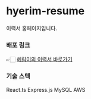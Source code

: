 # hyerim-resume

이력서 홈페이지입니다.

### 배포 링크
👉🏻 <a href="https://www.hyerim-resume.com/resume/1"> 혜림이의 이력서 바로가기</a>

### 기술 스텍
React.ts Express.js MySQL AWS


